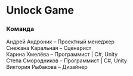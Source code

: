 # Unlock Game
### Команда
Андрей Андроник – Проектный менеджер <br>
Снежана Каральная – Сценарист <br>
Карина Хмелёва – Программист | C#, Unity <br>
Степа Смородников – Программист | C#, Unity <br>
Виктория Рыбакова – Дизайнер
